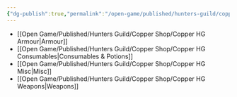 ```yaml
---
{"dg-publish":true,"permalink":"/open-game/published/hunters-guild/copper-shop/copper-shop/"}
---
```


- [[Open Game/Published/Hunters Guild/Copper Shop/Copper HG Armour\|Armour]]
- [[Open Game/Published/Hunters Guild/Copper Shop/Copper HG Consumables\|Consumables & Potions]]
- [[Open Game/Published/Hunters Guild/Copper Shop/Copper HG Misc\|Misc]]
- [[Open Game/Published/Hunters Guild/Copper Shop/Copper HG Weapons\|Weapons]]